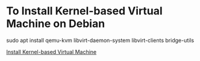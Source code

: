 # To Install Kernel-based Virtual Machine on Debian

sudo apt install qemu-kvm libvirt-daemon-system libvirt-clients bridge-utils

[Install Kernel-based Virtual Machine](https://www.linuxhelp.com/how-to-install-kvm-on-debian-11-3)
